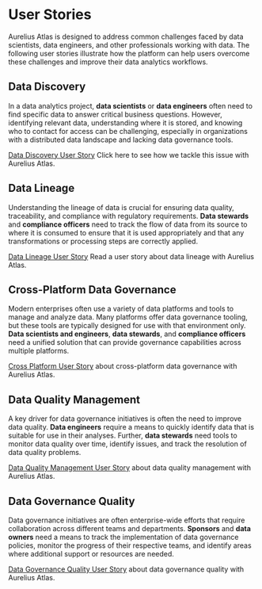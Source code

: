 # User Stories

Aurelius Atlas is designed to address common challenges faced by data scientists, data engineers, and other
professionals working with data. The following user stories illustrate how the platform can help users overcome
these challenges and improve their data analytics workflows.

## Data Discovery

In a data analytics project, **data scientists** or **data engineers** often need to find specific data to answer
critical business questions. However, identifying relevant data, understanding where it is stored, and knowing
who to contact for access can be challenging, especially in organizations with a distributed data landscape and
lacking data governance tools.

[Data Discovery User Story](./data-discovery.md) Click here to see how we tackle this issue with Aurelius Atlas.

## Data Lineage

Understanding the lineage of data is crucial for ensuring data quality, traceability, and compliance with
regulatory requirements. **Data stewards** and **compliance officers** need to track the flow of data from its
source to where it is consumed to ensure that it is used appropriately and that any transformations or processing
steps are correctly applied.

[Data Lineage User Story](./data-lineage.md) Read a user story about data lineage with Aurelius Atlas.

## Cross-Platform Data Governance

Modern enterprises often use a variety of data platforms and tools to manage and analyze data. Many platforms
offer data governance tooling, but these tools are typically designed for use with that environment only. **Data
scientists and engineers**, **data stewards**, and **compliance officers** need a unified solution that can provide
governance capabilities across multiple platforms.

[Cross Platform User Story](./cross-platform-data-governance.md) about
cross-platform data governance with Aurelius Atlas.

## Data Quality Management

A key driver for data governance initiatives is often the need to improve data quality. **Data engineers** require
a means to quickly identify data that is suitable for use in their analyses. Further, **data stewards** need tools
to monitor data quality over time, identify issues, and track the resolution of data quality problems.

[Data Quality Management User Story](./data-quality-management.md) about data
quality management with Aurelius Atlas.

## Data Governance Quality

Data governance initiatives are often enterprise-wide efforts that require collaboration across different teams
and departments. **Sponsors** and **data owners** need a means to track the implementation of data governance
policies, monitor the progress of their respective teams, and identify areas where additional support or resources
are needed.

[Data Governance Quality User Story](./data-governance-quality.md) about data
governance quality with Aurelius Atlas.
